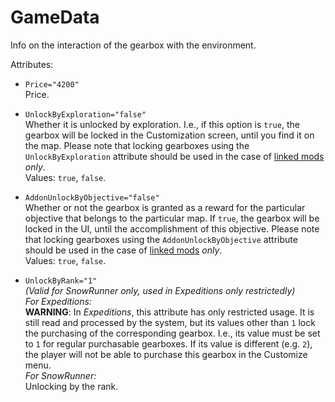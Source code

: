 # GameData

Info on the interaction of the gearbox with the environment.

Attributes:

-   `Price="4200"`  
    Price.

-   `UnlockByExploration="false"`   
    Whether it is unlocked by exploration. I.e., if this option is `true`, the gearbox will be locked in the Customization screen, until you find it on the map. Please note that locking gearboxes using the `UnlockByExploration` attribute should be used in the case of [linked mods][linked_mods] *only*.  
    Values: `true`, `false`.

-   `AddonUnlockByObjective="false"`  
    Whether or not the gearbox is granted as a reward for the particular objective that belongs to the particular map. If `true`, the gearbox will be locked in the UI, until the accomplishment of this objective. Please note that locking gearboxes using the `AddonUnlockByObjective` attribute should be used in the case of [linked mods][linked_mods] *only*.  
    Values: `true`, `false`. 

-   `UnlockByRank="1"`  
    *(Valid for SnowRunner only, used in Expeditions only restrictedly)*  
    *For Expeditions:*  
    **WARNING**: In *Expeditions*, this attribute has only restricted usage. It is still read and processed by the system, but its values other than `1` lock the purchasing of the corresponding gearbox. I.e., its value must be set to `1` for regular purchasable gearboxes. If its value is different (e.g. `2`), the player will not be able to purchase this gearbox in the Customize menu.  
    *For SnowRunner:*   
    Unlocking by the rank.

[linked_mods]: ./../../../../../usage_and_uploading_of_mods/linking_mods.md
